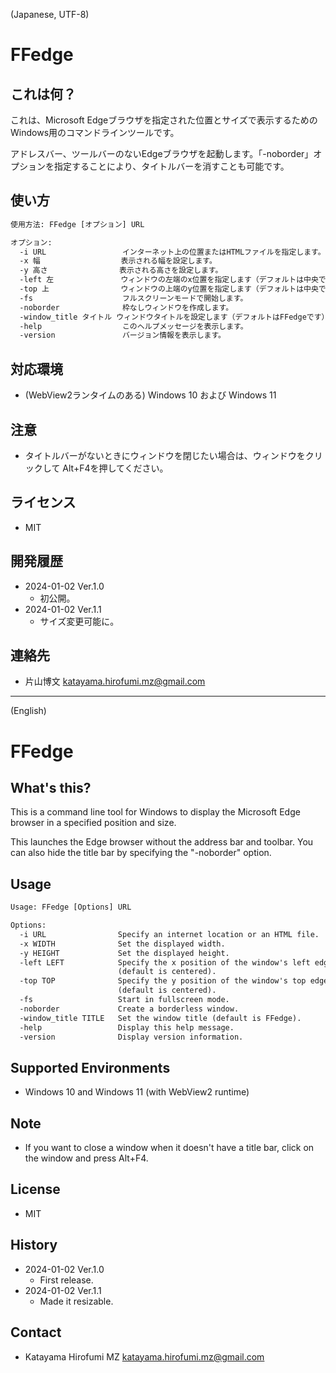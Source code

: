 ﻿(Japanese, UTF-8)

# FFedge

## これは何？

これは、Microsoft Edgeブラウザを指定された位置とサイズで表示するためのWindows用のコマンドラインツールです。

アドレスバー、ツールバーのないEdgeブラウザを起動します。「-noborder」オプションを指定することにより、タイトルバーを消すことも可能です。

## 使い方

```txt
使用方法: FFedge [オプション] URL

オプション:
  -i URL                 インターネット上の位置またはHTMLファイルを指定します。
  -x 幅                  表示される幅を設定します。
  -y 高さ                表示される高さを設定します。
  -left 左               ウィンドウの左端のx位置を指定します（デフォルトは中央です）。
  -top 上                ウィンドウの上端のy位置を指定します（デフォルトは中央です）。
  -fs                    フルスクリーンモードで開始します。
  -noborder              枠なしウィンドウを作成します。
  -window_title タイトル ウィンドウタイトルを設定します（デフォルトはFFedgeです）。
  -help                  このヘルプメッセージを表示します。
  -version               バージョン情報を表示します。
```

## 対応環境

- (WebView2ランタイムのある) Windows 10 および Windows 11

## 注意

- タイトルバーがないときにウィンドウを閉じたい場合は、ウィンドウをクリックして Alt+F4を押してください。

## ライセンス

- MIT

## 開発履歴

- 2024-01-02 Ver.1.0
    - 初公開。
- 2024-01-02 Ver.1.1
    - サイズ変更可能に。

## 連絡先

- 片山博文 <katayama.hirofumi.mz@gmail.com>

---
(English)

# FFedge

## What's this?

This is a command line tool for Windows to display the Microsoft Edge browser in a specified position and size.

This launches the Edge browser without the address bar and toolbar. You can also hide the title bar by specifying the "-noborder" option.

## Usage

```txt
Usage: FFedge [Options] URL

Options:
  -i URL                Specify an internet location or an HTML file.
  -x WIDTH              Set the displayed width.
  -y HEIGHT             Set the displayed height.
  -left LEFT            Specify the x position of the window's left edge
                        (default is centered).
  -top TOP              Specify the y position of the window's top edge
                        (default is centered).
  -fs                   Start in fullscreen mode.
  -noborder             Create a borderless window.
  -window_title TITLE   Set the window title (default is FFedge).
  -help                 Display this help message.
  -version              Display version information.
```

## Supported Environments

- Windows 10 and Windows 11 (with WebView2 runtime)

## Note

- If you want to close a window when it doesn't have a title bar, click on the window and press Alt+F4.

## License

- MIT

## History

- 2024-01-02 Ver.1.0
    - First release.
- 2024-01-02 Ver.1.1
    - Made it resizable.

## Contact

- Katayama Hirofumi MZ <katayama.hirofumi.mz@gmail.com>
